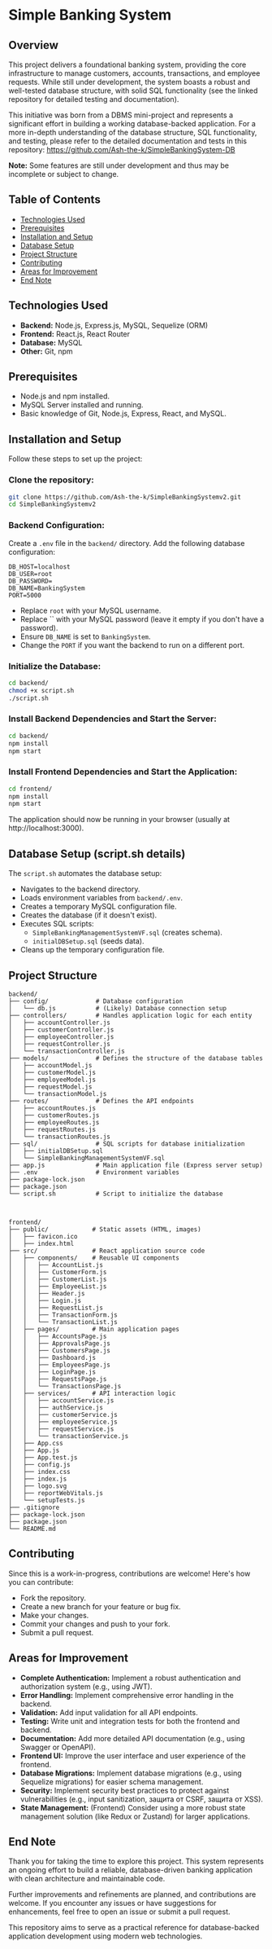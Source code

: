 # Simple Banking System

## Overview
This project delivers a foundational banking system, providing the core infrastructure to manage customers, accounts, transactions, and employee requests. While still under development, the system boasts a robust and well-tested database structure, with solid SQL functionality (see the linked repository for detailed testing and documentation).

This initiative was born from a DBMS mini-project and represents a significant effort in building a working database-backed application. For a more in-depth understanding of the database structure, SQL functionality, and testing, please refer to the detailed documentation and tests in this repository: https://github.com/Ash-the-k/SimpleBankingSystem-DB

**Note:** Some features are still under development and thus may be incomplete or subject to change.

## Table of Contents

- [Technologies Used](#technologies-used)
- [Prerequisites](#prerequisites)
- [Installation and Setup](#installation-and-setup)
- [Database Setup](#database-setup-scriptsh-details)
- [Project Structure](#project-structure)
- [Contributing](#contributing)
- [Areas for Improvement](#areas-for-improvement)
- [End Note](#end-note)


## Technologies Used
- **Backend:** Node.js, Express.js, MySQL, Sequelize (ORM)
- **Frontend:** React.js, React Router
- **Database:** MySQL
- **Other:** Git, npm

## Prerequisites
- Node.js and npm installed.
- MySQL Server installed and running.
- Basic knowledge of Git, Node.js, Express, React, and MySQL.

## Installation and Setup
Follow these steps to set up the project:

### Clone the repository:
```bash
git clone https://github.com/Ash-the-k/SimpleBankingSystemv2.git
cd SimpleBankingSystemv2
```

### Backend Configuration:
Create a `.env` file in the `backend/` directory. Add the following database configuration:
```env
DB_HOST=localhost
DB_USER=root
DB_PASSWORD=
DB_NAME=BankingSystem
PORT=5000
```
- Replace `root` with your MySQL username.
- Replace `` with your MySQL password (leave it empty if you don't have a password).
- Ensure `DB_NAME` is set to `BankingSystem`.
- Change the `PORT` if you want the backend to run on a different port.

### Initialize the Database:
```bash
cd backend/
chmod +x script.sh
./script.sh
```

### Install Backend Dependencies and Start the Server:
```bash
cd backend/
npm install
npm start
```

### Install Frontend Dependencies and Start the Application:
```bash
cd frontend/
npm install
npm start
```
The application should now be running in your browser (usually at http://localhost:3000).

## Database Setup (script.sh details)
The `script.sh` automates the database setup:
- Navigates to the backend directory.
- Loads environment variables from `backend/.env`.
- Creates a temporary MySQL configuration file.
- Creates the database (if it doesn't exist).
- Executes SQL scripts:
  - `SimpleBankingManagementSystemVF.sql` (creates schema).
  - `initialDBSetup.sql` (seeds data).
- Cleans up the temporary configuration file.

## Project Structure
```
backend/
├── config/             # Database configuration
│   └── db.js           # (Likely) Database connection setup
├── controllers/        # Handles application logic for each entity
│   ├── accountController.js
│   ├── customerController.js
│   ├── employeeController.js
│   ├── requestController.js
│   └── transactionController.js
├── models/             # Defines the structure of the database tables
│   ├── accountModel.js
│   ├── customerModel.js
│   ├── employeeModel.js
│   ├── requestModel.js
│   └── transactionModel.js
├── routes/             # Defines the API endpoints
│   ├── accountRoutes.js
│   ├── customerRoutes.js
│   ├── employeeRoutes.js
│   ├── requestRoutes.js
│   └── transactionRoutes.js
├── sql/                # SQL scripts for database initialization
│   ├── initialDBSetup.sql
│   └── SimpleBankingManagementSystemVF.sql
├── app.js              # Main application file (Express server setup)
├── .env                # Environment variables
├── package-lock.json
├── package.json
└── script.sh           # Script to initialize the database



frontend/
├── public/            # Static assets (HTML, images)
│   ├── favicon.ico
│   ├── index.html
├── src/               # React application source code
│   ├── components/    # Reusable UI components
│   │   ├── AccountList.js
│   │   ├── CustomerForm.js
│   │   ├── CustomerList.js
│   │   ├── EmployeeList.js
│   │   ├── Header.js
│   │   ├── Login.js
│   │   ├── RequestList.js
│   │   ├── TransactionForm.js
│   │   └── TransactionList.js
│   ├── pages/         # Main application pages
│   │   ├── AccountsPage.js
│   │   ├── ApprovalsPage.js
│   │   ├── CustomersPage.js
│   │   ├── Dashboard.js
│   │   ├── EmployeesPage.js
│   │   ├── LoginPage.js
│   │   ├── RequestsPage.js
│   │   └── TransactionsPage.js
│   ├── services/      # API interaction logic
│   │   ├── accountService.js
│   │   ├── authService.js
│   │   ├── customerService.js
│   │   ├── employeeService.js
│   │   ├── requestService.js
│   │   └── transactionService.js
│   ├── App.css
│   ├── App.js
│   ├── App.test.js
│   ├── config.js
│   ├── index.css
│   ├── index.js
│   ├── logo.svg
│   ├── reportWebVitals.js
│   └── setupTests.js
├── .gitignore
├── package-lock.json
├── package.json
└── README.md

```

## Contributing
Since this is a work-in-progress, contributions are welcome! Here's how you can contribute:
- Fork the repository.
- Create a new branch for your feature or bug fix.
- Make your changes.
- Commit your changes and push to your fork.
- Submit a pull request.

## Areas for Improvement
- **Complete Authentication:** Implement a robust authentication and authorization system (e.g., using JWT).
- **Error Handling:** Implement comprehensive error handling in the backend.
- **Validation:** Add input validation for all API endpoints.
- **Testing:** Write unit and integration tests for both the frontend and backend.
- **Documentation:** Add more detailed API documentation (e.g., using Swagger or OpenAPI).
- **Frontend UI:** Improve the user interface and user experience of the frontend.
- **Database Migrations:** Implement database migrations (e.g., using Sequelize migrations) for easier schema management.
- **Security:** Implement security best practices to protect against vulnerabilities (e.g., input sanitization, защита от CSRF, защита от XSS).
- **State Management:** (Frontend) Consider using a more robust state management solution (like Redux or Zustand) for larger applications.

## End Note

Thank you for taking the time to explore this project. This system represents an ongoing effort to build a reliable, database-driven banking application with clean architecture and maintainable code.

Further improvements and refinements are planned, and contributions are welcome. If you encounter any issues or have suggestions for enhancements, feel free to open an issue or submit a pull request.

This repository aims to serve as a practical reference for database-backed application development using modern web technologies.

